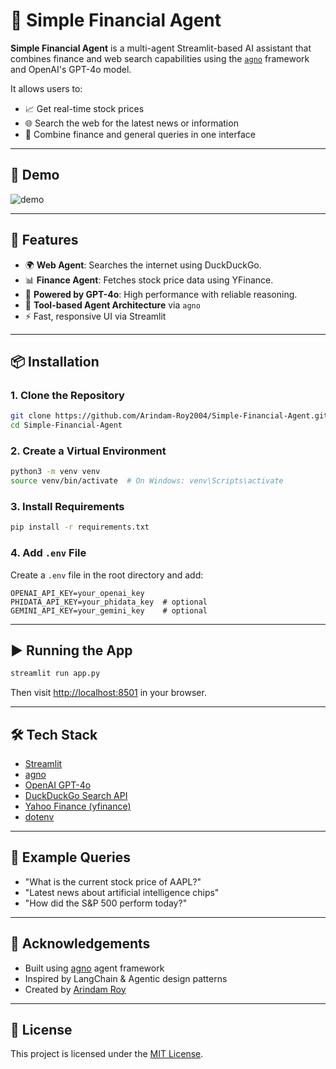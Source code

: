 
# 💼 Simple Financial Agent

**Simple Financial Agent** is a multi-agent Streamlit-based AI assistant that combines finance and web search capabilities using the [`agno`](https://pypi.org/project/agno/) framework and OpenAI's GPT-4o model.

It allows users to:
- 📈 Get real-time stock prices
- 🌐 Search the web for the latest news or information
- 🧠 Combine finance and general queries in one interface

---

## 🚀 Demo

<!-- Replace with your actual demo GIF if available -->
![demo](https://github.com/Arindam-Roy2004/Simple-Financial-Agent/assets/your-demo.gif)

---

## 🧩 Features

- 🌍 **Web Agent**: Searches the internet using DuckDuckGo.
- 📊 **Finance Agent**: Fetches stock price data using YFinance.
- 🧠 **Powered by GPT-4o**: High performance with reliable reasoning.
- 🧰 **Tool-based Agent Architecture** via `agno`
- ⚡️ Fast, responsive UI via Streamlit

---

## 📦 Installation

### 1. Clone the Repository

```bash
git clone https://github.com/Arindam-Roy2004/Simple-Financial-Agent.git
cd Simple-Financial-Agent
```

### 2. Create a Virtual Environment

```bash
python3 -m venv venv
source venv/bin/activate  # On Windows: venv\Scripts\activate
```

### 3. Install Requirements

```bash
pip install -r requirements.txt
```

### 4. Add `.env` File

Create a `.env` file in the root directory and add:

```env
OPENAI_API_KEY=your_openai_key
PHIDATA_API_KEY=your_phidata_key  # optional
GEMINI_API_KEY=your_gemini_key    # optional
```

---

## ▶️ Running the App

```bash
streamlit run app.py
```

Then visit [http://localhost:8501](http://localhost:8501) in your browser.

---

## 🛠️ Tech Stack

- [Streamlit](https://streamlit.io/)
- [agno](https://pypi.org/project/agno/)
- [OpenAI GPT-4o](https://platform.openai.com/)
- [DuckDuckGo Search API](https://pypi.org/project/duckduckgo-search/)
- [Yahoo Finance (yfinance)](https://pypi.org/project/yfinance/)
- [dotenv](https://pypi.org/project/python-dotenv/)

---

## 📄 Example Queries

- "What is the current stock price of AAPL?"
- "Latest news about artificial intelligence chips"
- "How did the S&P 500 perform today?"

---

## 🙌 Acknowledgements

- Built using [agno](https://pypi.org/project/agno/) agent framework
- Inspired by LangChain & Agentic design patterns
- Created by [Arindam Roy](https://github.com/Arindam-Roy2004)

---

## 🪪 License

This project is licensed under the [MIT License](LICENSE).
